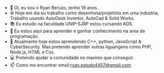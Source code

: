 - 👋 Oi, eu sou o Ryan Beruzo, tenho 19 anos.
- ⚙️ Hoje em dia eu trabalho como desenhista/projetista em uma industria, Trabalho usando AutoDesk Inventor, AutoCad & Solid Works.
- 📚 Eu estudo na faculdade UNIP-SJRP estou cursando ADS.
- 👀 Eu estou aqui para aprender e ganhar conhecimento na area da programação.
- 🌱 Atualmente hoje estou aprendendo C++, python, JavaScript & CyberSecurity. Mas pretendo aprender outras liguangens como PHP, Node.js, HTML e Css.
- 💻 Pretendo ajudar a comunidade no maximo que conseguir.
- 📫 Como me encontrar email:ryan.estudo4457@gmail.com.

<!---
Ryan-Beruzo/Ryan-Beruzo is a ✨ special ✨ repository because its `README.md` (this file) appears on your GitHub profile.
You can click the Preview link to take a look at your changes.
--->
